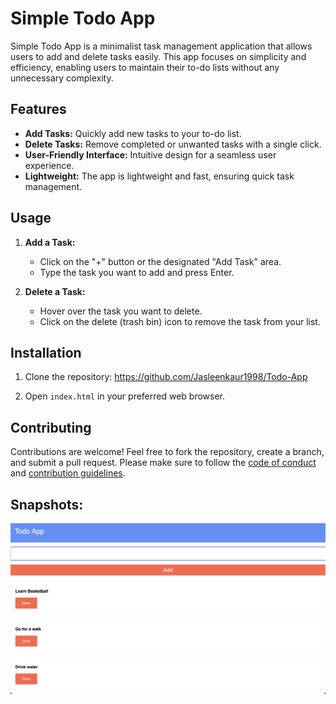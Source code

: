 # Simple Todo App

Simple Todo App is a minimalist task management application that allows users to add and delete tasks easily. This app focuses on simplicity and efficiency, enabling users to maintain their to-do lists without any unnecessary complexity.

## Features

- **Add Tasks:** Quickly add new tasks to your to-do list.
- **Delete Tasks:** Remove completed or unwanted tasks with a single click.
- **User-Friendly Interface:** Intuitive design for a seamless user experience.
- **Lightweight:** The app is lightweight and fast, ensuring quick task management.

## Usage

1. **Add a Task:**
   - Click on the "+" button or the designated "Add Task" area.
   - Type the task you want to add and press Enter.

2. **Delete a Task:**
   - Hover over the task you want to delete.
   - Click on the delete (trash bin) icon to remove the task from your list.

## Installation

1. Clone the repository:
https://github.com/Jasleenkaur1998/Todo-App

2. Open `index.html` in your preferred web browser.

## Contributing

Contributions are welcome! Feel free to fork the repository, create a branch, and submit a pull request. Please make sure to follow the [code of conduct](CODE_OF_CONDUCT.md) and [contribution guidelines](CONTRIBUTING.md).


## Snapshots:
![Screenshot](Screenshot.png)
